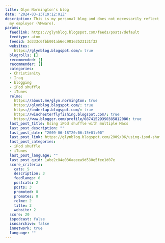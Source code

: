 ```yaml
---
title: Glyn Normington's blog
date: "2024-03-13T19:12:01Z"
description: This is my personal blog and does not necessarily reflect the views of
  my employer (VMware).
params:
  feedlink: https://glynblog.blogspot.com/feeds/posts/default
  feedtype: atom
  feedid: 3d333c6fbb001ab6ec901e3523131f32
  websites:
    https://glynblog.blogspot.com/: true
  blogrolls: []
  recommended: []
  recommender: []
  categories:
  - Christianity
  - Iraq
  - blogging
  - iPod shuffle
  - iTunes
  relme:
    https://about.me/glyn.normington: true
    https://glynblog.blogspot.com/: true
    https://underlap.blogspot.com/: true
    https://winchesterflyfishing.blogspot.com/: true
    https://www.blogger.com/profile/08741529390385812080: true
  last_post_title: Using iPod shuffle with multiple Macs
  last_post_description: ""
  last_post_date: "2009-06-18T20:06:15+01:00"
  last_post_link: https://glynblog.blogspot.com/2009/06/using-ipod-shuffle-with-multiple-macs.html
  last_post_categories:
  - iPod shuffle
  - iTunes
  last_post_language: ""
  last_post_guid: 1abe2c84e036aeeea9d580e5fee1d07e
  score_criteria:
    cats: 5
    description: 3
    feedlangs: 0
    postcats: 2
    posts: 3
    promoted: 0
    promotes: 0
    relme: 2
    title: 3
    website: 2
  score: 20
  ispodcast: false
  isnoarchive: false
  innetwork: true
  language: ""
---
```

